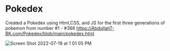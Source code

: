 # Pokedex
Created a Pokedex using Html,CSS, and JS for the first three generations of pokemon from number #1 - #386
https://AbdullahT-BK.com/Pokedex/blob/main/pokedex.html






![Screen Shot 2022-07-19 at 1 01 05 PM](https://user-images.githubusercontent.com/66561984/179807872-352821e5-ab4a-47fb-9b15-a8bda9ff1db4.png)
